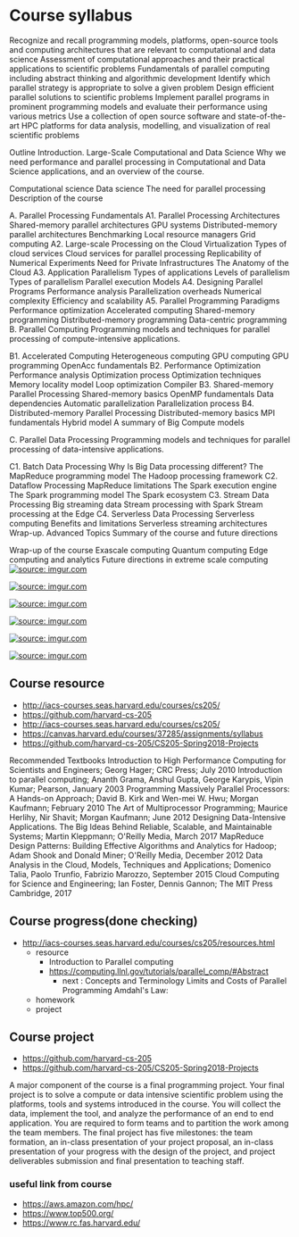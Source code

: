 # Course syllabus 
Recognize and recall programming models, platforms, open-source tools and computing architectures that are relevant to computational and data science
Assessment of computational approaches and their practical applications to scientific problems
Fundamentals of parallel computing including abstract thinking and algorithmic development
Identify which parallel strategy is appropriate to solve a given problem
Design efficient parallel solutions to scientific problems
Implement parallel programs in prominent programming models and evaluate their performance using various metrics
Use a collection of open source software and state-of-the-art HPC platforms for data analysis, modelling, and visualization of real scientific problems

Outline
Introduction. Large-Scale Computational and Data Science
Why we need performance and parallel processing in Computational and Data Science applications, and an overview of the course.

Computational science
Data science
The need for parallel processing
Description of the course

A. Parallel Processing Fundamentals
A1. Parallel Processing Architectures
Shared-memory parallel architectures
GPU systems
Distributed-memory parallel architectures
Benchmarking
Local resource managers
Grid computing
A2. Large-scale Processing on the Cloud
Virtualization
Types of cloud services
Cloud services for parallel processing
Replicability of Numerical Experiments
Need for Private Infrastructures
The Anatomy of the Cloud
A3. Application Parallelism
Types of applications
Levels of parallelism
Types of parallelism
Parallel execution Models
A4. Designing Parallel Programs
Performance analysis
Parallelization overheads
Numerical complexity
Efficiency and scalability
A5. Parallel Programming Paradigms
Performance optimization
Accelerated computing
Shared-memory programming
Distributed-memory programming
Data-centric programming
B. Parallel Computing
Programming models and techniques for parallel processing of compute-intensive applications.

B1. Accelerated Computing
Heterogeneous computing
GPU computing
GPU programming
OpenAcc fundamentals
B2. Performance Optimization
Performance analysis
Optimization process
Optimization techniques
Memory locality model
Loop optimization
Compiler
B3. Shared-memory Parallel Processing
Shared-memory basics
OpenMP fundamentals
Data dependencies
Automatic parallelization
Parallelization process
B4. Distributed-memory Parallel Processing
Distributed-memory basics
MPI fundamentals
Hybrid model
A summary of Big Compute models

C. Parallel Data Processing
Programming models and techniques for parallel processing of data-intensive applications.

C1. Batch Data Processing
Why Is Big Data processing different?
The MapReduce programming model
The Hadoop processing framework
C2. Dataflow Processing
MapReduce limitations
The Spark execution engine
The Spark programming model
The Spark ecosystem
C3. Stream Data Processing
Big streaming data
Stream processing with Spark
Stream processing at the Edge
C4. Serverless Data Processing
Serverless computing
Benefits and limitations
Serverless streaming architectures
Wrap-up. Advanced Topics
Summary of the course and future directions

Wrap-up of the course
Exascale computing
Quantum computing
Edge computing and analytics
Future directions in extreme scale computing
<a href="https://imgur.com/dzvR4ry"><img src="https://i.imgur.com/dzvR4ry.png" title="source: imgur.com" /></a>

<a href="https://imgur.com/xi8cJct"><img src="https://i.imgur.com/xi8cJct.png" title="source: imgur.com" /></a>

<a href="https://imgur.com/rImgqVe"><img src="https://i.imgur.com/rImgqVe.png" title="source: imgur.com" /></a>

<a href="https://imgur.com/3k5BKVG"><img src="https://i.imgur.com/3k5BKVG.png" title="source: imgur.com" /></a>

<a href="https://imgur.com/S3zryAP"><img src="https://i.imgur.com/S3zryAP.png" title="source: imgur.com" /></a>

<a href="https://imgur.com/rMiKHAU"><img src="https://i.imgur.com/rMiKHAU.png" title="source: imgur.com" /></a>





## Course resource 
- http://iacs-courses.seas.harvard.edu/courses/cs205/ 
- https://github.com/harvard-cs-205 
- http://iacs-courses.seas.harvard.edu/courses/cs205/
- https://canvas.harvard.edu/courses/37285/assignments/syllabus 
- https://github.com/harvard-cs-205/CS205-Spring2018-Projects 

Recommended Textbooks
Introduction to High Performance Computing for Scientists and Engineers; Georg Hager; CRC Press; July 2010
Introduction to parallel computing; Ananth Grama, Anshul Gupta, George Karypis, Vipin Kumar; Pearson, January 2003
Programming Massively Parallel Processors: A Hands-on Approach; David B. Kirk and Wen-mei W. Hwu; Morgan Kaufmann; February 2010
The Art of Multiprocessor Programming; Maurice Herlihy, Nir Shavit; Morgan Kaufmann; June 2012
Designing Data-Intensive Applications. The Big Ideas Behind Reliable, Scalable, and Maintainable Systems; Martin Kleppmann; O'Reilly Media, March 2017
MapReduce Design Patterns: Building Effective Algorithms and Analytics for Hadoop; Adam Shook and Donald Miner; O'Reilly Media, December 2012
Data Analysis in the Cloud, Models, Techniques and Applications; Domenico Talia, Paolo Trunfio, Fabrizio Marozzo, September 2015
Cloud Computing for Science and Engineering; Ian Foster, Dennis Gannon; The MIT Press Cambridge, 2017




## Course progress(done checking)
- http://iacs-courses.seas.harvard.edu/courses/cs205/resources.html
    - resource 
        - Introduction to Parallel computing 
        - https://computing.llnl.gov/tutorials/parallel_comp/#Abstract
            - next : Concepts and Terminology
                Limits and Costs of Parallel Programming
                Amdahl's Law:
    - homework 
    - project 




## Course project 
- https://github.com/harvard-cs-205
- https://github.com/harvard-cs-205/CS205-Spring2018-Projects 

A major component of the course is a final programming project. Your final project is to solve a compute or data intensive scientific problem using the platforms, tools and systems introduced in the course. You will collect the data, implement the tool, and analyze the performance of an end to end application. You are required to form teams and to partition the work among the team members. The final project has five milestones: the team formation, an in-class presentation of your project proposal, an in-class presentation of your progress with the design of the project, and project deliverables submission and final presentation to teaching staff.



### useful link from course 
- https://aws.amazon.com/hpc/ 
- https://www.top500.org/ 
- https://www.rc.fas.harvard.edu/ 

